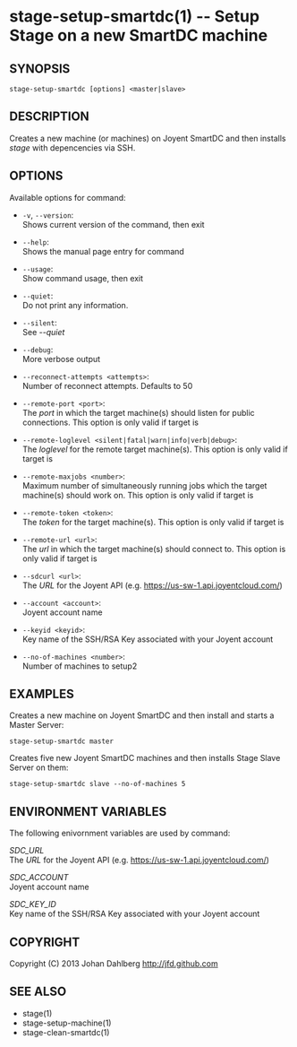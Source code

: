 stage-setup-smartdc(1) -- Setup Stage on a new SmartDC machine
==============================================================

## SYNOPSIS

    stage-setup-smartdc [options] <master|slave>

## DESCRIPTION

Creates a new machine (or machines) on Joyent SmartDC and then installs _stage_ with depencencies via SSH.

## OPTIONS

Available options for command:

* `-v`, `--version`:  
    Shows current version of the command, then exit

* `--help`:  
    Shows the manual page entry for command

* `--usage`:  
    Show command usage, then exit

* `--quiet`:  
    Do not print any information.

* `--silent`:  
    See _--quiet_

* `--debug`:  
    More verbose output

* `--reconnect-attempts <attempts>`:  
    Number of reconnect attempts. Defaults to 50

* `--remote-port <port>`:  
    The _port_ in which the target machine(s) should listen for public connections. This option is only valid if target is _<master>_

* `--remote-loglevel <silent|fatal|warn|info|verb|debug>`:  
    The _loglevel_ for the remote target machine(s). This option is only valid if target is _<master>_

* `--remote-maxjobs <number>`:  
    Maximum number of simultaneously running jobs  which the target machine(s) should work on. This option is only valid if target is _<master>_

* `--remote-token <token>`:  
    The _token_ for the target machine(s). This option is only valid if target is _<master>_

* `--remote-url <url>`:  
    The _url_ in which the target machine(s) should connect to. This option is only valid if target is _<slave>_

* `--sdcurl <url>`:  
    The _URL_ for the Joyent API (e.g. https://us-sw-1.api.joyentcloud.com/)

* `--account <account>`:  
    Joyent account name

* `--keyid <keyid>`:  
    Key name of the SSH/RSA Key associated with your Joyent account

* `--no-of-machines <number>`:  
    Number of machines to setup2


## EXAMPLES

Creates a new machine on Joyent SmartDC and then install and starts a Master Server:

    stage-setup-smartdc master

Creates five new Joyent SmartDC machines and then installs Stage Slave Server on them:

    stage-setup-smartdc slave --no-of-machines 5

## ENVIRONMENT VARIABLES

The following enivornment variables are used by command:

  *SDC\_URL*  
  The _URL_ for the Joyent API (e.g. https://us-sw-1.api.joyentcloud.com/)

  *SDC\_ACCOUNT*  
  Joyent account name

  *SDC\_KEY\_ID*  
  Key name of the SSH/RSA Key associated with your Joyent account

## COPYRIGHT

Copyright (C) 2013 Johan Dahlberg <http://jfd.github.com>

## SEE ALSO

* stage(1)
* stage-setup-machine(1)
* stage-clean-smartdc(1)